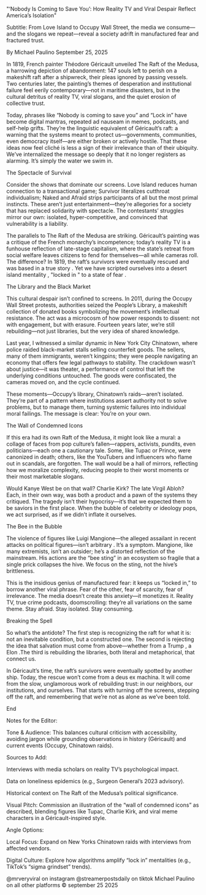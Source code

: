 


"‘Nobody Is Coming to Save You’: How Reality TV and Viral Despair Reflect America’s Isolation"


Subtitle:
From Love Island to Occupy Wall Street, the media we consume—and the slogans we repeat—reveal a society adrift in manufactured fear and fractured trust.



By Michael Paulino
September 25, 2025


In 1819, French painter Théodore Géricault unveiled The Raft of the Medusa, a harrowing depiction of abandonment: 147 souls left to perish on a makeshift raft after a shipwreck, their pleas ignored by passing vessels. Two centuries later, the painting’s themes of desperation and institutional failure feel eerily contemporary—not in maritime disasters, but in the cultural detritus of reality TV, viral slogans, and the quiet erosion of collective trust.


  Today, phrases like “Nobody is coming to save you” and “Lock in” have become digital mantras, repeated ad nauseam in memes, podcasts, and self-help grifts. They’re the linguistic equivalent of Géricault’s raft: a warning that the systems meant to protect us—governments, communities, even democracy itself—are either broken or actively hostile. That these ideas now feel cliché is less a sign of their irrelevance than of their ubiquity. We’ve internalized the message so deeply that it no longer registers as alarming. It’s simply the water we swim in.


The Spectacle of Survival

Consider the shows that dominate our screens. Love Island reduces human connection to a transactional game; Survivor literalizes cutthroat individualism; Naked and Afraid strips participants of all but the most primal instincts. These aren’t just entertainment—they’re allegories for a society that has replaced solidarity with spectacle. The contestants’ struggles mirror our own: isolated, hyper-competitive, and convinced that vulnerability is a liability.


The parallels to The Raft of the Medusa are striking. Géricault’s painting was a critique of the French monarchy’s incompetence; today’s reality TV is a funhouse reflection of late-stage capitalism, where the state’s retreat from social welfare leaves citizens to fend for themselves—all while cameras roll. The difference? In 1819, the raft’s survivors were eventually rescued and was based in a true story . Yet we have scripted ourselves into a desert island mentality , "locked in " to a state of fear .


The Library and the Black Market

This cultural despair isn’t confined to screens. In 2011, during the Occupy Wall Street protests, authorities seized the People’s Library, a makeshift collection of donated books symbolizing the movement’s intellectual resistance. The act was a microcosm of how power responds to dissent: not with engagement, but with erasure. Fourteen years later, we’re still rebuilding—not just libraries, but the very idea of shared knowledge.


Last year, I witnessed a similar dynamic in New York City Chinatown, where police raided black-market stalls selling counterfeit goods. The sellers, many of them immigrants, weren’t kingpins; they were people navigating an economy that offers few legal pathways to stability. The crackdown wasn’t about justice—it was theater, a performance of control that left the underlying conditions untouched. The goods were confiscated, the cameras moved on, and the cycle continued.


These moments—Occupy’s library, Chinatown’s raids—aren’t isolated. They’re part of a pattern where institutions assert authority not to solve problems, but to manage them, turning systemic failures into individual moral failings. The message is clear: You’re on your own.


The Wall of Condemned Icons

If this era had its own Raft of the Medusa, it might look like a mural: a collage of faces from pop culture’s fallen—rappers, activists, pundits, even politicians—each one a cautionary tale. Some, like Tupac or Prince, were canonized in death; others, like the YouTubers and influencers who flame out in scandals, are forgotten. The wall would be a hall of mirrors, reflecting how we moralize complexity, reducing people to their worst moments or their most marketable slogans.


Would Kanye West be on that wall? Charlie Kirk? The late Virgil Abloh? Each, in their own way, was both a product and a pawn of the systems they critiqued. The tragedy isn’t their hypocrisy—it’s that we expected them to be saviors in the first place. When the bubble of celebrity or ideology pops, we act surprised, as if we didn’t inflate it ourselves.


The Bee in the Bubble

The violence of figures like Luigi Mangione—the alleged assailant in recent attacks on political figures—isn’t arbitrary . It’s a symptom. Mangione, like many extremists, isn’t an outsider; he’s a distorted reflection of the mainstream. His actions are the “bee sting” in an ecosystem so fragile that a single prick collapses the hive. We focus on the sting, not the hive’s brittleness.


This is the insidious genius of manufactured fear: it keeps us “locked in,” to borrow another viral phrase. Fear of the other, fear of scarcity, fear of irrelevance. The media doesn’t create this anxiety—it monetizes it. Reality TV, true crime podcasts, doomscrolling: they’re all variations on the same theme. Stay afraid. Stay isolated. Stay consuming.


Breaking the Spell

So what’s the antidote? The first step is recognizing the raft for what it is: not an inevitable condition, but a constructed one. The second is rejecting the idea that salvation must come from above—whether from a Trump , a Elon .The third is rebuilding the libraries, both literal and metaphorical, that connect us.


In Géricault’s time, the raft’s survivors were eventually spotted by another ship. Today, the rescue won’t come from a deus ex machina. It will come from the slow, unglamorous work of rebuilding trust: in our neighbors, our institutions, and ourselves. That starts with turning off the screens, stepping off the raft, and remembering that we’re not as alone as we’ve been told.



End



Notes for the Editor:


Tone & Audience: This balances cultural criticism with accessibility, avoiding jargon while grounding observations in history (Géricault) and current events (Occupy, Chinatown raids).

Sources to Add:

Interviews with media scholars on reality TV’s psychological impact.

Data on loneliness epidemics (e.g., Surgeon General’s 2023 advisory).

Historical context on The Raft of the Medusa’s political significance.



Visual Pitch: Commission an illustration of the “wall of condemned icons” as described, blending figures like Tupac, Charlie Kirk, and viral meme characters in a Géricault-inspired style.

Angle Options:

Local Focus: Expand on New Yorks Chinatown raids with interviews from affected vendors.

Digital Culture: Explore how algorithms amplify “lock in” mentalities (e.g., TikTok’s “sigma grindset” trends).




@mrveryviral on instagram @streamerpostsdaily on tiktok Michael Paulino on all other platforms ©️ september 25 2025
